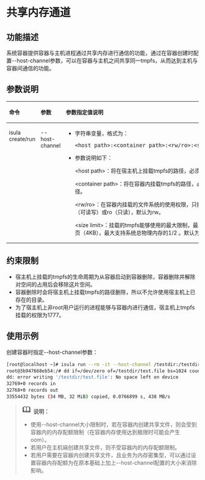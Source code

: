 # 共享内存通道

## 功能描述

系统容器提供容器与主机进程通过共享内存进行通信的功能，通过在容器创建时配置\--host-channel参数，可以在容器与主机之间共享同一tmpfs，从而达到主机与容器间通信的功能。

## 参数说明

<a name="zh-cn_topic_0182200837_table1869210387418"></a>
<table><thead align="left"><tr id="zh-cn_topic_0182200837_row1569373816419"><th class="cellrowborder" id="mcps1.1.4.1.1" valign="top" width="18%"><p id="zh-cn_topic_0182200837_p106936387415"><a name="zh-cn_topic_0182200837_p106936387415"></a><a name="zh-cn_topic_0182200837_p106936387415"></a>命令</p>
</th>
<th class="cellrowborder" id="mcps1.1.4.1.2" valign="top" width="18.25%"><p id="zh-cn_topic_0182200837_p15693173814112"><a name="zh-cn_topic_0182200837_p15693173814112"></a><a name="zh-cn_topic_0182200837_p15693173814112"></a>参数</p>
</th>
<th class="cellrowborder" id="mcps1.1.4.1.3" valign="top" width="63.74999999999999%"><p id="zh-cn_topic_0182200837_p346122717615"><a name="zh-cn_topic_0182200837_p346122717615"></a><a name="zh-cn_topic_0182200837_p346122717615"></a>参数指定值说明</p>
</th>
</tr>
</thead>
<tbody><tr id="zh-cn_topic_0182200837_row12693163810415"><td class="cellrowborder" headers="mcps1.1.4.1.1" valign="top" width="18%"><p id="zh-cn_topic_0182200837_p66931838134110"><a name="zh-cn_topic_0182200837_p66931838134110"></a><a name="zh-cn_topic_0182200837_p66931838134110"></a>isula create/run</p>
</td>
<td class="cellrowborder" headers="mcps1.1.4.1.2" valign="top" width="18.25%"><p id="zh-cn_topic_0182200837_p20308121310422"><a name="zh-cn_topic_0182200837_p20308121310422"></a><a name="zh-cn_topic_0182200837_p20308121310422"></a>--host-channel</p>
</td>
<td class="cellrowborder" headers="mcps1.1.4.1.3" valign="top" width="63.74999999999999%"><a name="zh-cn_topic_0182200837_ul16925155365712"></a><a name="zh-cn_topic_0182200837_ul16925155365712"></a><ul id="zh-cn_topic_0182200837_ul16925155365712"><li>字符串变量，格式为：<pre class="screen" id="zh-cn_topic_0182200837_screen46854212570"><a name="zh-cn_topic_0182200837_screen46854212570"></a><a name="zh-cn_topic_0182200837_screen46854212570"></a>&lt;host path&gt;:&lt;container path&gt;:&lt;rw/ro&gt;:&lt;size limit&gt;</pre>
</li><li>参数说明如下：<p id="zh-cn_topic_0182200837_p1888853414582"><a name="zh-cn_topic_0182200837_p1888853414582"></a><a name="zh-cn_topic_0182200837_p1888853414582"></a>&lt;host  path&gt;：将在宿主机上挂载tmpfs的路径，必须是绝对路径。</p>
<p id="zh-cn_topic_0182200837_p288863414581"><a name="zh-cn_topic_0182200837_p288863414581"></a><a name="zh-cn_topic_0182200837_p288863414581"></a>&lt;container  path&gt;：将在容器内挂载tmpfs的路径，必须是绝对路径。</p>
<p id="zh-cn_topic_0182200837_p888843420582"><a name="zh-cn_topic_0182200837_p888843420582"></a><a name="zh-cn_topic_0182200837_p888843420582"></a>&lt;rw/ro&gt;：在容器内挂载的文件系统的使用权限，只能配置为rw（可读写）或ro（只读），默认为rw。</p>
<p id="zh-cn_topic_0182200837_p0889133414583"><a name="zh-cn_topic_0182200837_p0889133414583"></a><a name="zh-cn_topic_0182200837_p0889133414583"></a>&lt;size  limit&gt;：挂载的tmpfs能够使用的最大限制，最小支持1物理页（4KB），最大支持系统总物理内存的1/2 。默认为64MB。</p>
</li></ul>
</td>
</tr>
</tbody>
</table>

## 约束限制

- 宿主机上挂载的tmpfs的生命周期为从容器启动到容器删除，容器删除并解除对空间的占用后会移除这片空间。
- 容器删除时会将宿主机上挂载tmpfs的路径删除，所以不允许使用宿主机上已存在的目录。
- 为了宿主机上非root用户运行的进程能够与容器内进行通信，宿主机上tmpfs挂载的权限为1777。

## 使用示例

创建容器时指定\--host-channel参数：

```bash
[root@localhost ~]# isula run --rm -it --host-channel /testdir:/testdir:rw:32M --system-container --external-rootfs /root/myrootfs none init 
root@3b947668eb54:/# dd if=/dev/zero of=/testdir/test.file bs=1024 count=64K 
dd: error writing '/testdir/test.file': No space left on device 
32769+0 records in 
32768+0 records out 
33554432 bytes (34 MB, 32 MiB) copied, 0.0766899 s, 438 MB/s
```

> ![](./public_sys-resources/icon-note.gif) **说明：**   
>
> - 使用--host-channel大小限制时，若在容器内创建共享文件，则会受到容器内的内存配额限制（在容器内存使用达到极限时可能会产生oom）。  
> - 若用户在主机端创建共享文件，则不受容器内的内存配额限制。  
> - 若用户需要在容器内创建共享文件，且业务为内存密集型，可以通过设置容器内存配额为在原本基础上加上--host-channel配置的大小来消除影响。  
